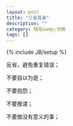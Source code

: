 ```yaml
---
layout: post
title: "三省其身"
description: ""
category: 随笔&amp;书摘
tags: []
---
```


{% include JB/setup %}

反省，避免重复错误；

不要自以为是；

不要抱怨； 

不要推诿；

不要做没有意义的事；


